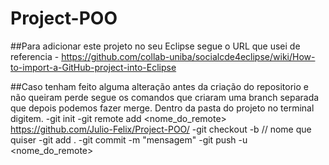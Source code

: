 # Project-POO

##Para adicionar este projeto no seu Eclipse segue o URL que usei de referencia
	- https://github.com/collab-uniba/socialcde4eclipse/wiki/How-to-import-a-GitHub-project-into-Eclipse
	
##Caso tenham feito alguma alteração antes da criação do repositorio e não queiram perde segue os comandos que criaram uma branch separada que depois podemos fazer merge.
	Dentro da pasta do projeto no terminal digitem.
	-git init
	-git remote add <nome_do_remote> https://github.com/Julio-Felix/Project-POO/
	-git checkout -b <branch-separada> // nome que quiser
	-git add .
	-git commit -m "mensagem"
	-git push -u <nome_do_remote> <branch-separada>